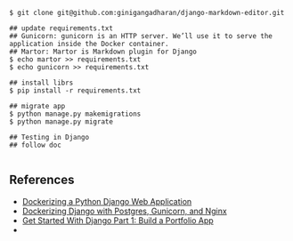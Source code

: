 ```shell
$ git clone git@github.com:ginigangadharan/django-markdown-editor.git

## update requirements.txt
## Gunicorn: gunicorn is an HTTP server. We’ll use it to serve the application inside the Docker container.
## Martor: Martor is Markdown plugin for Django
$ echo martor >> requirements.txt
$ echo gunicorn >> requirements.txt

## install librs
$ pip install -r requirements.txt

## migrate app
$ python manage.py makemigrations
$ python manage.py migrate

## Testing in Django
## follow doc


```

##


## References

- [Dockerizing a Python Django Web Application](https://semaphoreci.com/community/tutorials/dockerizing-a-python-django-web-application)
- [Dockerizing Django with Postgres, Gunicorn, and Nginx](https://testdriven.io/blog/dockerizing-django-with-postgres-gunicorn-and-nginx/)
- [Get Started With Django Part 1: Build a Portfolio App](https://realpython.com/get-started-with-django-1/)
- 